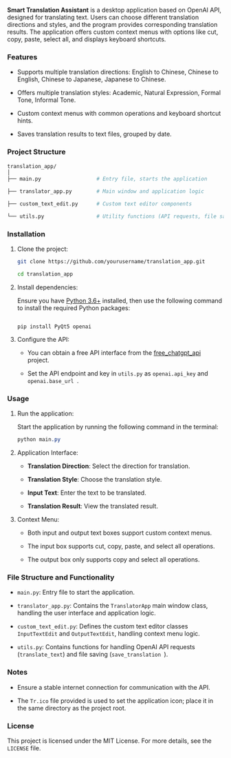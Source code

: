 **Smart Translation Assistant** is a desktop application based on OpenAI API, designed for translating text. Users can choose different translation directions and styles, and the program provides corresponding translation results. The application offers custom context menus with options like cut, copy, paste, select all, and displays keyboard shortcuts.

### Features

*   Supports multiple translation directions: English to Chinese, Chinese to English, Chinese to Japanese, Japanese to Chinese.

*   Offers multiple translation styles: Academic, Natural Expression, Formal Tone, Informal Tone.

*   Custom context menus with common operations and keyboard shortcut hints.

*   Saves translation results to text files, grouped by date.


### Project Structure

```bash
translation_app/
│
├── main.py                  # Entry file, starts the application

├── translator_app.py        # Main window and application logic

├── custom_text_edit.py      # Custom text editor components

└── utils.py                 # Utility functions (API requests, file saving)

```

### Installation

1.  Clone the project:
    
    ```bash
    git clone https://github.com/yourusername/translation_app.git

    cd translation_app
    ```
    
2.  Install dependencies:
    
    Ensure you have [Python 3.6+](https://www.python.org/downloads/) installed, then use the following command to install the required Python packages:

    
    ```复制代码

    pip install PyQt5 openai

    ```
    
3.  Configure the API:
    
    *   You can obtain a free API interface from the [free\_chatgpt\_api](https://github.com/popjane/free_chatgpt_api) project.

    *   Set the API endpoint and key in `utils.py` as `openai.api_key` and `openai.base_url
`.

### Usage

1.  Run the application:
    
    Start the application by running the following command in the terminal:

    
    ```css
    python main.py
    ```
    
2.  Application Interface:
    
    *   **Translation Direction**: Select the direction for translation.

    *   **Translation Style**: Choose the translation style.

    *   **Input Text**: Enter the text to be translated.

    *   **Translation Result**: View the translated result.

3.  Context Menu:
    
    *   Both input and output text boxes support custom context menus.

    *   The input box supports cut, copy, paste, and select all operations.

    *   The output box only supports copy and select all operations.


### File Structure and Functionality


*   `main.py`: Entry file to start the application.

*   `translator_app.py`: Contains the `TranslatorApp` main window class, handling the user interface and application logic.

*   `custom_text_edit.py`: Defines the custom text editor classes `InputTextEdit` and `OutputTextEdit`, handling context menu logic.

*   `utils.py`: Contains functions for handling OpenAI API requests (`translate_text`) and file saving (`save_translation
`).

### Notes

*   Ensure a stable internet connection for communication with the API.

*   The `Tr.ico` file provided is used to set the application icon; place it in the same directory as the project root.


### License

This project is licensed under the MIT License. For more details, see the `LICENSE` file.
